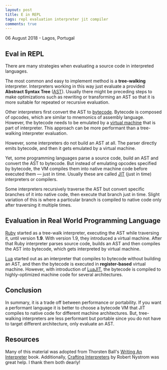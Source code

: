 ```yaml
---
layout: post
title: E in REPL
tags: repl evaluation interpreter jit compiler
comments: true
---
```


<p class="meta">06 August 2018 - Lagos, Portugal</p>

## Eval in REPL

There are many strategies when evaluating a source code in interpreted
languages.

The most common and easy to implement method is a **tree-walking** interpreter.
Interpreters working in this way just evaluate a provided **Abstract Syntax
Tree** ([AST][ast]). Usually there might be preceding steps to make
optimizations such as rewriting or transforming an AST so that it is more
suitable for repeated or recursive evaluation.

Other interpreters first convert the AST to [bytecode][bytecode]. Bytecode is
composed of opcodes, which are similar to mnemonics of assembly language.
However, the bytecode needs to be emulated by a [virtual machine][vm] that is
part of interpreter. This approach can be more performant than a tree-walking
interpreter evaluation.

However, some interpreters do not build an AST at all. The parser directly emits
bytecode, and then it gets emulated by a virtual machine.

Yet, some programming languages parse a source code, build an AST and convert
the AST to bytecode. But instead of emulating opcodes specified by bytecode, the
VM compiles them into native machine code before executed them &mdash; just in
time. Usually these are called [JIT][jit] (just in time) interpreters or
compilers.

Some interpreters recursively traverse the AST but convert specific branches of
it into native code, then execute that branch just in time. Slight variation of
this is where a particular branch is compiled to native code only after
traversing it multiple times.

## Evaluation in Real World Programming Language

[Ruby][ruby] started as a tree-walk interpreter, executing the AST while
traversing it, until version **1.9**. With version 1.9, they introduced a
virtual machine. After that Ruby interpreter parses source code, builds an AST
and then compiles the AST into bytecode, which gets interpreted by virtual
machine.

[Lua][lua] started out as an interpreter that compiles to bytecode without
building an AST, and then the bytecode is executed in **register-based** virtual
machine. However, with introduction of [LuaJIT][luajit], the bytecode is
compiled to highly-optimized machine code for several architectures.

## Conclusion

In summary, it is a trade off between performance or portability. If you want a
performant language it is better to choose a bytecode VM that JIT compiles to
native code for different machine architectures. But, tree-walking interpreters
are less performant but portable since you do not have to target different
architecture, only evaluate an AST.

## Resources

Many of this material was adopted from Thorsten Ball's [Writing An
Interpreter][monkeylang] book. Additionally, [Crafting Interpreters][ci] by
Robert Nystrom was great help. I thank them both dearly!

[ast]: https://en.wikipedia.org/wiki/Abstract_syntax_tree
[bytecode]: https://en.wikipedia.org/wiki/Bytecode
[vm]: https://en.wikipedia.org/wiki/Virtual_machine
[jit]: https://en.wikipedia.org/wiki/Just-in-time_compilation
[ruby]: https://www.ruby-lang.org/en/
[lua]: https://www.lua.org/
[luajit]: https://github.com/LuaJIT/LuaJIT
[monkeylang]: https://interpreterbook.com/
[ci]: https://craftinginterpreters.com/
